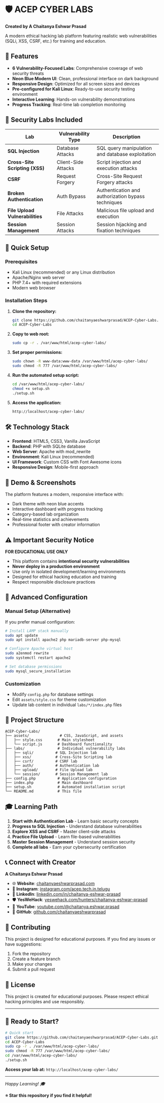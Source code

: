 # 🛡️ ACEP CYBER LABS

**Created by A Chaitanya Eshwar Prasad**

A modern ethical hacking lab platform featuring realistic web vulnerabilities (SQLi, XSS, CSRF, etc.) for training and education.

## 🎯 Features

- **6 Vulnerability-Focused Labs**: Comprehensive coverage of web security threats
- **Neon Blue Modern UI**: Clean, professional interface on dark background
- **Responsive Design**: Optimized for all screen sizes and devices
- **Pre-configured for Kali Linux**: Ready-to-use security testing environment
- **Interactive Learning**: Hands-on vulnerability demonstrations
- **Progress Tracking**: Real-time lab completion monitoring

## 🧪 Security Labs Included

| Lab | Vulnerability Type | Description |
|-----|-------------------|-------------|
| **SQL Injection** | Database Attacks | SQL query manipulation and database exploitation |
| **Cross-Site Scripting (XSS)** | Client-Side Attacks | Script injection and execution attacks |
| **CSRF** | Request Forgery | Cross-Site Request Forgery attacks |
| **Broken Authentication** | Auth Bypass | Authentication and authorization bypass techniques |
| **File Upload Vulnerabilities** | File Attacks | Malicious file upload and execution |
| **Session Management** | Session Attacks | Session hijacking and fixation techniques |

## 🚀 Quick Setup

### Prerequisites
- Kali Linux (recommended) or any Linux distribution
- Apache/Nginx web server
- PHP 7.4+ with required extensions
- Modern web browser

### Installation Steps

1. **Clone the repository:**
   ```bash
   git clone https://github.com/chaitanyaeshwarprasad/ACEP-Cyber-Labs.git
   cd ACEP-Cyber-Labs
   ```

2. **Copy to web root:**
   ```bash
   sudo cp -r . /var/www/html/acep-cyber-labs/
   ```

3. **Set proper permissions:**
   ```bash
   sudo chown -R www-data:www-data /var/www/html/acep-cyber-labs/
   sudo chmod -R 777 /var/www/html/acep-cyber-labs/
   ```

4. **Run the automated setup script:**
   ```bash
   cd /var/www/html/acep-cyber-labs/
   chmod +x setup.sh
   ./setup.sh
   ```

5. **Access the application:**
   ```
   http://localhost/acep-cyber-labs/
   ```

## 🛠️ Technology Stack

- **Frontend**: HTML5, CSS3, Vanilla JavaScript
- **Backend**: PHP with SQLite database
- **Web Server**: Apache with mod_rewrite
- **Environment**: Kali Linux (recommended)
- **UI Framework**: Custom CSS with Font Awesome icons
- **Responsive Design**: Mobile-first approach

## 📱 Demo & Screenshots

The platform features a modern, responsive interface with:
- Dark theme with neon blue accents
- Interactive dashboard with progress tracking
- Category-based lab organization
- Real-time statistics and achievements
- Professional footer with creator information

## ⚠️ Important Security Notice

**FOR EDUCATIONAL USE ONLY**

- This platform contains **intentional security vulnerabilities**
- **Never deploy in a production environment**
- Use only in isolated development/learning environments
- Designed for ethical hacking education and training
- Respect responsible disclosure practices

## 🔧 Advanced Configuration

### Manual Setup (Alternative)
If you prefer manual configuration:

```bash
# Install LAMP stack manually
sudo apt update
sudo apt install apache2 php mariadb-server php-mysql

# Configure Apache virtual host
sudo a2enmod rewrite
sudo systemctl restart apache2

# Set database permissions
sudo mysql_secure_installation
```

### Customization
- Modify `config.php` for database settings
- Edit `assets/style.css` for theme customization
- Update lab content in individual `labs/*/index.php` files

## 📁 Project Structure

```
ACEP-Cyber-Labs/
├── assets/              # CSS, JavaScript, and assets
│   ├── style.css       # Main stylesheet
│   └── script.js       # Dashboard functionality
├── labs/               # Individual vulnerability labs
│   ├── sqli/          # SQL Injection lab
│   ├── xss/           # Cross-Site Scripting lab
│   ├── csrf/          # CSRF lab
│   ├── auth/          # Authentication lab
│   ├── upload/        # File Upload lab
│   └── session/       # Session Management lab
├── config.php          # Application configuration
├── index.php           # Main dashboard
├── setup.sh            # Automated installation script
└── README.md           # This file
```

## 🎓 Learning Path

1. **Start with Authentication Lab** - Learn basic security concepts
2. **Progress to SQL Injection** - Understand database vulnerabilities
3. **Explore XSS and CSRF** - Master client-side attacks
4. **Practice File Upload** - Learn file-based vulnerabilities
5. **Master Session Management** - Understand session security
6. **Complete all labs** - Earn your cybersecurity certification

## 📞 Connect with Creator

**A Chaitanya Eshwar Prasad**

- 🌐 **Website**: [chaitanyaeshwarprasad.com](https://chaitanyaeshwarprasad.com)
- 📸 **Instagram**: [instagram.com/acep.tech.in.telugu](https://instagram.com/acep.tech.in.telugu)
- 💼 **LinkedIn**: [linkedin.com/in/chaitanya-eshwar-prasad](https://linkedin.com/in/chaitanya-eshwar-prasad)
- 🛡️ **YesWeHack**: [yeswehack.com/hunters/chaitanya-eshwar-prasad](https://yeswehack.com/hunters/chaitanya-eshwar-prasad)
- 🎥 **YouTube**: [youtube.com/@chaitanya.eshwar.prasad](https://youtube.com/@chaitanya.eshwar.prasad)
- 🐙 **GitHub**: [github.com/chaitanyaeshwarprasad](https://github.com/chaitanyaeshwarprasad)

## 🤝 Contributing

This project is designed for educational purposes. If you find any issues or have suggestions:

1. Fork the repository
2. Create a feature branch
3. Make your changes
4. Submit a pull request

## 📄 License

This project is created for educational purposes. Please respect ethical hacking principles and use responsibly.

---

## 🚀 Ready to Start?

```bash
# Quick start
git clone https://github.com/chaitanyaeshwarprasad/ACEP-Cyber-Labs.git
cd ACEP-Cyber-Labs
sudo cp -r . /var/www/html/acep-cyber-labs/
sudo chmod -R 777 /var/www/html/acep-cyber-labs/
cd /var/www/html/acep-cyber-labs/
./setup.sh
```

**Access your lab at:** `http://localhost/acep-cyber-labs/`

---

*Happy Learning! 🎓*

**⭐ Star this repository if you find it helpful!**